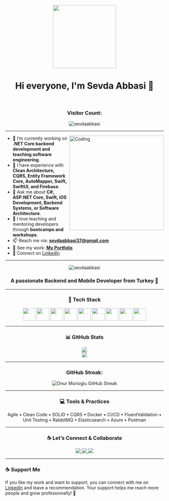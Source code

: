 <p align="center">
 <img src="https://media.giphy.com/media/hvRJCLFzcasrR4ia7z/giphy.gif" height="200" />  
</p>

<h1 align="center">Hi everyone, I'm Sevda Abbasi 👋</h1>

<br>

<h3 align="center">Visitor Count:</h3>
<p align="center">
  <img src="https://komarev.com/ghpvc/?username=sevdaabbasi&label=Profile%20Views&color=blue&style=plastic" alt="sevdaabbasi" />
</p>


---

<img align="right" alt="Coding" width="300" src="https://media.giphy.com/media/LMcB8XospGZO8UQq87/giphy.gif" />

- 🔭 I’m currently working on **.NET Core backend development and teaching software engineering**.
- 🚀 I have experience with **Clean Architecture, CQRS, Entity Framework Core, AutoMapper, Swift, SwiftUI, and Firebase**.
- 💬 Ask me about **C#, ASP.NET Core, Swift, iOS Development, Backend Systems, or Software Architecture**.
- 🧠 I love teaching and mentoring developers through **bootcamps and workshops**.
- 📫 Reach me via: **[sevdaabbasi37@gmail.com](mailto:sevdaabbasi37@gmail.com)**
- 💼 See my work: **[My Portfolio](https://sevdaabbasi.github.io/myPortfolio/)**
- 🔗 Connect on [LinkedIn](https://www.linkedin.com/in/sevda-murio%C4%9Flu-4b00271b9/)

---

<p align="center">
  <img src="https://github-profile-trophy.vercel.app/?username=sevdaabbasi&theme=algolia" alt="sevdaabbasi" />
</p>

<h3 align="center">A passionate Backend and Mobile Developer from Turkey 🚀</h3>

---

<h3 align="center">🚀 Tech Stack</h3>
<p align="center">
  <img src="https://cdn.jsdelivr.net/gh/devicons/devicon/icons/csharp/csharp-original.svg" width="40" height="40"/>
  <img src="https://cdn.jsdelivr.net/gh/devicons/devicon/icons/dot-net/dot-net-original.svg" width="40" height="40"/>
  <img src="https://cdn.jsdelivr.net/gh/devicons/devicon/icons/swift/swift-original.svg" width="40" height="40"/>
  <img src="https://cdn.jsdelivr.net/gh/devicons/devicon/icons/javascript/javascript-original.svg" width="40" height="40"/>
  <img src="https://cdn.jsdelivr.net/gh/devicons/devicon/icons/python/python-original.svg" width="40" height="40"/>
  <img src="https://cdn.jsdelivr.net/gh/devicons/devicon/icons/postgresql/postgresql-original.svg" width="40" height="40"/>
  <img src="https://cdn.jsdelivr.net/gh/devicons/devicon/icons/docker/docker-original-wordmark.svg" width="40" height="40"/>
  <img src="https://cdn.jsdelivr.net/gh/devicons/devicon/icons/git/git-original.svg" width="40" height="40"/>
  <img src="https://cdn.jsdelivr.net/gh/devicons/devicon/icons/react/react-original.svg" width="40" height="40"/>
</p>

---

<h3 align="center">📊 GitHub Stats</h3>
<p align="center">
  <img src="https://github-readme-stats.vercel.app/api?username=sevdaabbasi&show_icons=true&theme=tokyonight" />
  <br/>
  <img src="https://github-readme-stats.vercel.app/api/top-langs/?username=sevdaabbasi&layout=compact&theme=tokyonight" />
</p>

---

<h3 align="center">GitHub Streak:</h3>
<p align="center">
  <img src="https://github-readme-streak-stats.herokuapp.com/?user=onurmurioglu&theme=radical" alt="Onur Murioglu GitHub Streak" />
</p>

---

<h3 align="center">💻 Tools & Practices</h3>
<p align="center">
  Agile • Clean Code • SOLID • CQRS • Docker • CI/CD • FluentValidation • Unit Testing • RabbitMQ • Elasticsearch • Azure • Postman
</p>

---

<h3 align="center">☕ Let’s Connect & Collaborate</h3>
<p align="center">
  <a href="https://www.linkedin.com/in/sevda-abbasi-4b00271b9/" target="blank">
    <img src="https://img.shields.io/badge/LinkedIn-Connect-blue?style=for-the-badge&logo=linkedin" />
  </a>
  <a href="mailto:sevdaabbasi37@gmail.com">
    <img src="https://img.shields.io/badge/Gmail-Email%20Me-red?style=for-the-badge&logo=gmail&logoColor=white" />
  </a>
  <a href="https://sevdaabbasi.github.io/myPortfolio/" target="_blank">
    <img src="https://img.shields.io/badge/Portfolio-My%20Work-blueviolet?style=for-the-badge&logo=google-chrome" />
  </a>
</p>

---

### ☕ Support Me

If you like my work and want to support, you can connect with me on [LinkedIn](https://www.linkedin.com/in/sevda-abbasi-4b00271b9/) and leave a recommendation. Your support helps me reach more people and grow professionally! 🚀
